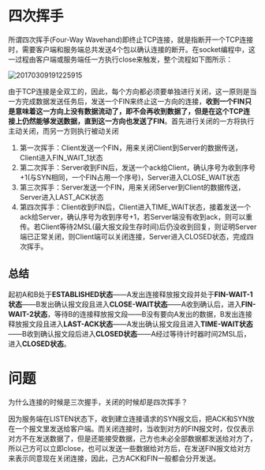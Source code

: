 # 四次挥手

所谓四次挥手(Four-Way Wavehand)即终止TCP连接，就是指断开一个TCP连接时，需要客户端和服务端总共发送4个包以确认连接的断开。在socket编程中，这一过程由客户端或服务端任一方执行close来触发，整个流程如下图所示：

![20170309191225915](20170309191225915.png)

由于TCP连接是全双工的，因此，每个方向都必须要单独进行关闭，这一原则是当一方完成数据发送任务后，发送一个FIN来终止这一方向的连接，**收到一个FIN只是意味着这一方向上没有数据流动了，即不会再收到数据了，但是在这个TCP连接上仍然能够发送数据，直到这一方向也发送了FIN**。首先进行关闭的一方将执行主动关闭，而另一方则执行被动关闭

1. 第一次挥手：Client发送一个FIN，用来关闭Client到Server的数据传送，Client进入FIN_WAIT_1状态
2. 第二次挥手：Server收到FIN后，发送一个ack给Client，确认序号为收到序号+1(与SYN相同，一个FIN占用一个序号)，Server进入CLOSE_WAIT状态
3. 第三次挥手：Server发送一个FIN，用来关闭Server到Client的数据传送，Server进入LAST_ACK状态
4. 第四次挥手：Client收到FIN后，Client进入TIME_WAIT状态，接着发送一个ack给Server，确认序号为收到序号+1，若Server端没有收到ack，则可以重传。若Client等待2MSL(最大报文段生存时间)后仍没收到回复，则证明Server端已正常关闭，则Client端可以关闭连接，Server进入CLOSED状态，完成四次挥手。

## 总结

起初A和B处于**ESTABLISHED状态**——A发出连接释放报文段并处于**FIN-WAIT-1状态**——B发出确认报文段且进入**CLOSE-WAIT状态**——A收到确认后，进入**FIN-WAIT-2状态**，等待B的连接释放报文段——B没有要向A发出的数据，B发出连接释放报文段且进入**LAST-ACK状态**——A发出确认报文段且进入**TIME-WAIT状态**——B收到确认报文段后进入**CLOSED状态**——A经过等待计时器时间2MSL后，进入**CLOSED状态**。

# 问题

为什么连接的时候是三次握手，关闭的时候却是四次挥手？

因为服务端在LISTEN状态下，收到建立连接请求的SYN报文后，把ACK和SYN放在一个报文里发送给客户端。而关闭连接时，当收到对方的FIN报文时，仅仅表示对方不在发送数据了，但是还能接受数据，己方也未必全部数据都发送给对方了，所以己方可以立即close，也可以发送一些数据给对方后，在发送FIN报文给对方来表示同意现在关闭连接，因此，己方ACK和FIN一般都会分开发送。
